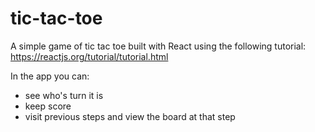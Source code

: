 # tic-tac-toe

A simple game of tic tac toe built with React using the following tutorial: https://reactjs.org/tutorial/tutorial.html

In the app you can: 
- see who's turn it is
- keep score
- visit previous steps and view the board at that step 
